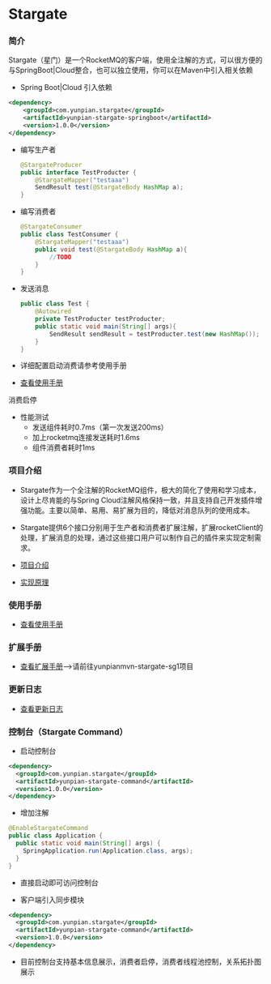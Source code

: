# Stargate

### 简介

Stargate（星门）是一个RocketMQ的客户端，使用全注解的方式，可以很方便的与SpringBoot|Cloud整合，也可以独立使用，你可以在Maven中引入相关依赖

+ Spring Boot|Cloud 引入依赖

```xml
<dependency>
    <groupId>com.yunpian.stargate</groupId>
    <artifactId>yunpian-stargate-springboot</artifactId>
    <version>1.0.0</version>
</dependency>
```

+ 编写生产者

   ```java
   @StargateProducer
   public interface TestProducter {
       @StargateMapper("testaaa")
       SendResult test(@StargateBody HashMap a);
   }
   ```

+ 编写消费者

   ```java
   @StargateConsumer
   public class TestConsumer {
       @StargateMapper("testaaa")
       public void test(@StargateBody HashMap a){
           //TODO
       }
   }
   ```

+ 发送消息

   ```java
   public class Test {
       @Autowired
       private TestProducter testProducter;
       public static void main(String[] args){
           SendResult sendResult = testProducter.test(new HashMap());
       }
   }
   ```
   
+ 详细配置启动消费请参考使用手册
+ [查看使用手册](./manual.md)
   
消费启停
+ 性能测试
  + 发送组件耗时0.7ms（第一次发送200ms）
  + 加上rocketmq连接发送耗时1.6ms
  + 组件消费者耗时1ms

### 项目介绍

+ Stargate作为一个全注解的RocketMQ组件，极大的简化了使用和学习成本，设计上尽肯能的与Spring Cloud注解风格保持一致，并且支持自己开发插件增强功能。主要以简单、易用、易扩展为目的，降低对消息队列的使用成本。

+ Stargate提供6个接口分别用于生产者和消费者扩展注解，扩展rocketClient的处理，扩展消息的处理，通过这些接口用户可以制作自己的插件来实现定制需求。
+ [项目介绍](./introduction.md)
+ [实现原理](https://mp.weixin.qq.com/s/pAXg3eLEfZkqCtgi95SBhQ)

### 使用手册

+ [查看使用手册](./manual.md)

### 扩展手册

+ [查看扩展手册](./yunpian-stargate-sg1/README.md)-->请前往yunpianmvn-stargate-sg1项目

### 更新日志

+ [查看更新日志](./updateLog.md)

### 控制台（Stargate Command）

+ 启动控制台

```xml
<dependency>
  <groupId>com.yunpian.stargate</groupId>
  <artifactId>yunpian-stargate-command</artifactId>
  <version>1.0.0</version>
</dependency>
```

+ 增加注解
```java
@EnableStargateCommand
public class Application {
  public static void main(String[] args) {
    SpringApplication.run(Application.class, args);
  }
}
```

+ 直接启动即可访问控制台

+ 客户端引入同步模块

```xml
<dependency>
  <groupId>com.yunpian.stargate</groupId>
  <artifactId>yunpian-stargate-command</artifactId>
  <version>1.0.0</version>
</dependency>
```

+ 目前控制台支持基本信息展示，消费者启停，消费者线程池控制，关系拓扑图展示